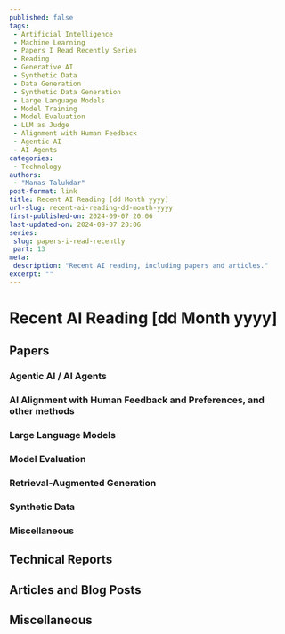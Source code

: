 ```yaml
---
published: false
tags:
 - Artificial Intelligence
 - Machine Learning
 - Papers I Read Recently Series
 - Reading
 - Generative AI
 - Synthetic Data
 - Data Generation
 - Synthetic Data Generation
 - Large Language Models
 - Model Training
 - Model Evaluation
 - LLM as Judge
 - Alignment with Human Feedback
 - Agentic AI
 - AI Agents
categories:
 - Technology
authors:
 - "Manas Talukdar"
post-format: link
title: Recent AI Reading [dd Month yyyy]
url-slug: recent-ai-reading-dd-month-yyyy
first-published-on: 2024-09-07 20:06
last-updated-on: 2024-09-07 20:06
series:
 slug: papers-i-read-recently
 part: 13
meta:
 description: "Recent AI reading, including papers and articles."
excerpt: ""
---
```


# Recent AI Reading [dd Month yyyy]

## Papers

### Agentic AI / AI Agents

### AI Alignment with Human Feedback and Preferences, and other methods

### Large Language Models

### Model Evaluation

### Retrieval-Augmented Generation

### Synthetic Data

### Miscellaneous

## Technical Reports

## Articles and Blog Posts

## Miscellaneous
